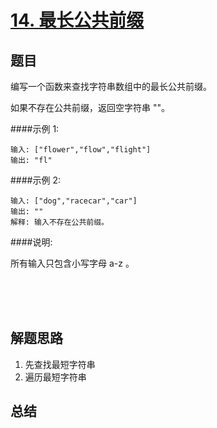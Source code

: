 # [14. 最长公共前缀](https://leetcode-cn.com/problems/longest-common-prefix/)

## 题目

编写一个函数来查找字符串数组中的最长公共前缀。

如果不存在公共前缀，返回空字符串 ""。

####示例 1:

    输入: ["flower","flow","flight"]
    输出: "fl"
####示例 2:

    输入: ["dog","racecar","car"]
    输出: ""
    解释: 输入不存在公共前缀。
####说明:

所有输入只包含小写字母 a-z 。

<br>
<br>
<br>

## 解题思路
1. 先查找最短字符串
2. 遍历最短字符串

## 总结


